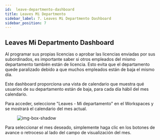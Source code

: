 ```yaml
---
id:  leave-departmento-dashboard
title: Leaves Mi Departmento
sidebar_label: 7. Leaves Mi Departmento Dashboard
sidebar_position: 7
---
```


## Leaves Mi Departmento Dashboard

Al programar sus propias licencias o aprobar las licencias enviadas por sus subordinados, es importante saber si otros empleados del mismo departamento también están de licencia. Esto evita que el departamento quede paralizado debido a que muchos empleados están de baja el mismo día.

Este dashboard proporciona una vista de calendario que muestra qué usuarios de su departamento están de baja, para cada día hábil del mes calendario.


Para acceder, seleccione "Leaves - Mi departamento" en el Workspaces y se mostrará el calendario del mes actual.

<figure>

![img-box-shadow](/img/university/dashboards/leaves-department-dashboard/university-leaves-department-1.png)
<figcaption></figcaption>
</figure>

Para seleccionar el mes deseado, simplemente haga clic en los botones de avance o retroceso al lado del campo de visualización del mes.
